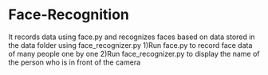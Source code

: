 # Face-Recognition
It records data using face.py and recognizes faces based on data stored in the data folder using face_recognizer.py
1)Run face.py to record face data of many people one by one
2)Run face_recognizer.py to display the name of the person who is in front of the camera
